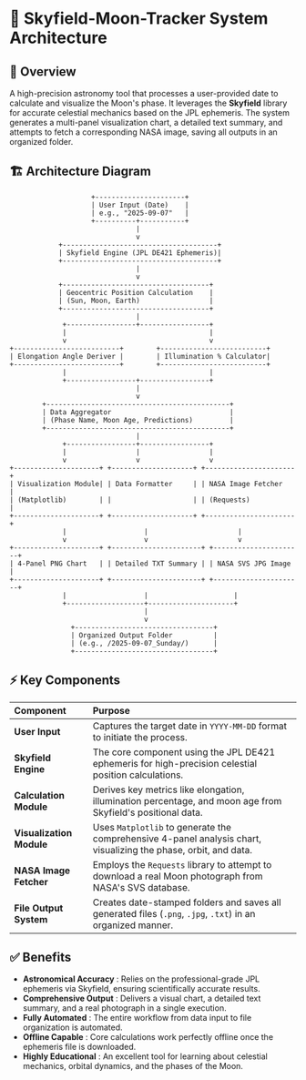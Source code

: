 # 🌙 Skyfield-Moon-Tracker System Architecture

## 🎯 Overview

A high-precision astronomy tool that processes a user-provided date to calculate and visualize the Moon's phase. It leverages the **Skyfield** library for accurate celestial mechanics based on the JPL ephemeris. The system generates a multi-panel visualization chart, a detailed text summary, and attempts to fetch a corresponding NASA image, saving all outputs in an organized folder.

## 🏗️ Architecture Diagram

```plaintext
                    +----------------------+
                    | User Input (Date)    |
                    | e.g., "2025-09-07"   |
                    +----------+-----------+
                               |
                               v
            +--------------------------------------+
            | Skyfield Engine (JPL DE421 Ephemeris)|
            +--------------------------------------+
                               |
                               v
            +------------------------------------+
            | Geocentric Position Calculation    |
            | (Sun, Moon, Earth)                 |
            +------------------------------------+
                               |
             +-----------------+-----------------+
             |                                   |
             v                                   v
+--------------------------+        +--------------------------+
| Elongation Angle Deriver |        | Illumination % Calculator|
+--------------------------+        +--------------------------+
             |                                   |
             +-----------------+-----------------+
                               |
                               v
        +---------------------------------------------+
        | Data Aggregator                             |
        | (Phase Name, Moon Age, Predictions)         |
        +---------------------------------------------+
                               |
             +-----------------+-----------------+
             |                 |                 |
             v                 v                 v
+---------------------+ +--------------------+ +----------------------+
| Visualization Module| | Data Formatter     | | NASA Image Fetcher   |
| (Matplotlib)        | |                    | | (Requests)           |
+---------------------+ +--------------------+ +----------------------+
             |                   |                      |
             v                   v                      v
+---------------------+ +----------------------+ +----------------------+
| 4-Panel PNG Chart   | | Detailed TXT Summary | | NASA SVS JPG Image   |
+---------------------+ +----------------------+ +----------------------+
             |                   |                     |
             +-------------------+---------------------+
                                 |
                                 v
               +----------------------------------+
               | Organized Output Folder          |
               | (e.g., /2025-09-07_Sunday/)      |
               +----------------------------------+

```

## ⚡️ Key Components

| Component                 | Purpose                                                                                                          |
|:--------------------------|:-----------------------------------------------------------------------------------------------------------------|
| **User Input**            | Captures the target date in `YYYY-MM-DD` format to initiate the process.                                         |
| **Skyfield Engine**       | The core component using the JPL DE421 ephemeris for high-precision celestial position calculations.             |
| **Calculation Module**    | Derives key metrics like elongation, illumination percentage, and moon age from Skyfield's positional data.      |
| **Visualization Module**  | Uses `Matplotlib` to generate the comprehensive 4-panel analysis chart, visualizing the phase, orbit, and data.  |
| **NASA Image Fetcher**    | Employs the `Requests` library to attempt to download a real Moon photograph from NASA's SVS database.           |
| **File Output System**    | Creates date-stamped folders and saves all generated files (`.png`, `.jpg`, `.txt`) in an organized manner.      |

## ✅ Benefits

- **Astronomical Accuracy** : Relies on the professional-grade JPL ephemeris via Skyfield, ensuring scientifically accurate results.
- **Comprehensive Output**  : Delivers a visual chart, a detailed text summary, and a real photograph in a single execution.
- **Fully Automated**       : The entire workflow from data input to file organization is automated.
- **Offline Capable**       : Core calculations work perfectly offline once the ephemeris file is downloaded.
- **Highly Educational**    : An excellent tool for learning about celestial mechanics, orbital dynamics, and the phases of the Moon.
